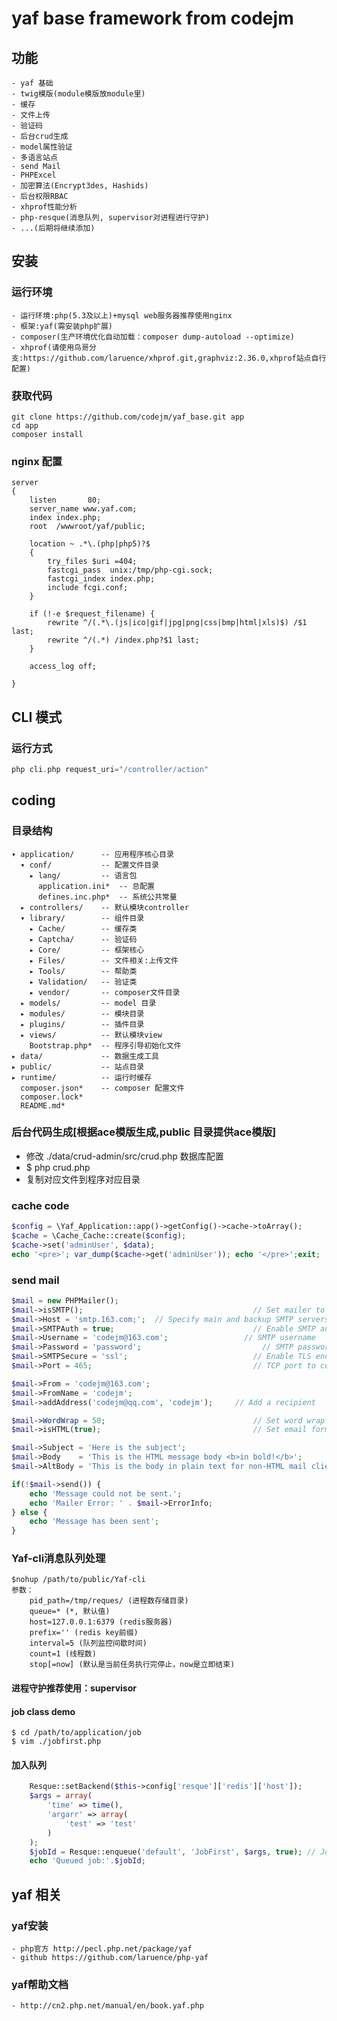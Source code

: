 yaf base framework from codejm
====================================================================================================
## 功能
    - yaf 基础
    - twig模版(module模版放module里)
    - 缓存
    - 文件上传
    - 验证码
    - 后台crud生成
    - model属性验证
    - 多语言站点
    - send Mail
    - PHPExcel
    - 加密算法(Encrypt3des, Hashids)
    - 后台权限RBAC
    - xhprof性能分析
    - php-resque(消息队列, supervisor对进程进行守护)
    - ...(后期将继续添加)

## 安装

### 运行环境
    - 运行环境:php(5.3及以上)+mysql web服务器推荐使用nginx
    - 框架:yaf(需安装php扩展)
    - composer(生产环境优化自动加载：composer dump-autoload --optimize)
    - xhprof(请使用鸟哥分支:https://github.com/laruence/xhprof.git,graphviz:2.36.0,xhprof站点自行配置)

### 获取代码
``` shell
git clone https://github.com/codejm/yaf_base.git app
cd app
composer install
```

### nginx 配置

``` nginx
server
{
    listen       80;
    server_name www.yaf.com;
    index index.php;
    root  /wwwroot/yaf/public;

    location ~ .*\.(php|php5)?$
    {
        try_files $uri =404;
        fastcgi_pass  unix:/tmp/php-cgi.sock;
        fastcgi_index index.php;
        include fcgi.conf;
    }

    if (!-e $request_filename) {
        rewrite ^/(.*\.(js|ico|gif|jpg|png|css|bmp|html|xls)$) /$1 last;
        rewrite ^/(.*) /index.php?$1 last;
    }

    access_log off;

}
```

## CLI 模式
### 运行方式
``` php
php cli.php request_uri="/controller/action"
```
## coding
### 目录结构
    ▾ application/      -- 应用程序核心目录
      ▾ conf/           -- 配置文件目录
        ▸ lang/         -- 语言包
          application.ini*  -- 总配置
          defines.inc.php*  -- 系统公共常量
      ▸ controllers/    -- 默认模块controller
      ▾ library/        -- 组件目录
        ▸ Cache/        -- 缓存类
        ▸ Captcha/      -- 验证码
        ▸ Core/         -- 框架核心
        ▸ Files/        -- 文件相关:上传文件
        ▸ Tools/        -- 帮助类
        ▸ Validation/   -- 验证类
        ▸ vendor/       -- composer文件目录
      ▸ models/         -- model 目录
      ▸ modules/        -- 模块目录
      ▸ plugins/        -- 插件目录
      ▸ views/          -- 默认模块view
        Bootstrap.php*  -- 程序引导初始化文件
    ▸ data/             -- 数据生成工具
    ▸ public/           -- 站点目录
    ▸ runtime/          -- 运行时缓存
      composer.json*    -- composer 配置文件
      composer.lock*
      README.md*

### 后台代码生成[根据ace模版生成,public 目录提供ace模版]
* 修改 ./data/crud-admin/src/crud.php 数据库配置
* $ php crud.php
* 复制对应文件到程序对应目录

### cache code
``` php
$config = \Yaf_Application::app()->getConfig()->cache->toArray();
$cache = \Cache_Cache::create($config);
$cache->set('adminUser', $data);
echo '<pre>'; var_dump($cache->get('adminUser')); echo '</pre>';exit;
```
### send mail
``` php
$mail = new PHPMailer();
$mail->isSMTP();                                      // Set mailer to use SMTP
$mail->Host = 'smtp.163.com;';  // Specify main and backup SMTP servers
$mail->SMTPAuth = true;                               // Enable SMTP authentication
$mail->Username = 'codejm@163.com';                 // SMTP username
$mail->Password = 'password';                           // SMTP password
$mail->SMTPSecure = 'ssl';                            // Enable TLS encryption, `ssl` also accepted
$mail->Port = 465;                                    // TCP port to connect to

$mail->From = 'codejm@163.com';
$mail->FromName = 'codejm';
$mail->addAddress('codejm@qq.com', 'codejm');     // Add a recipient

$mail->WordWrap = 50;                                 // Set word wrap to 50 characters
$mail->isHTML(true);                                  // Set email format to HTML

$mail->Subject = 'Here is the subject';
$mail->Body    = 'This is the HTML message body <b>in bold!</b>';
$mail->AltBody = 'This is the body in plain text for non-HTML mail clients';

if(!$mail->send()) {
    echo 'Message could not be sent.';
    echo 'Mailer Error: ' . $mail->ErrorInfo;
} else {
    echo 'Message has been sent';
}
```
### Yaf-cli消息队列处理
```shell
$nohup /path/to/public/Yaf-cli
参数：
    pid_path=/tmp/reques/ (进程数存储目录)
    queue=* (*, 默认值)
    host=127.0.0.1:6379 (redis服务器)
    prefix='' (redis key前缀)
    interval=5 (队列监控间歇时间)
    count=1 (线程数)
    stop[=now] (默认是当前任务执行完停止，now是立即结束)

```
#### 进程守护推荐使用：supervisor
#### job class demo
```shell
$ cd /path/to/application/job
$ vim ./jobfirst.php
```
#### 加入队列
```php
    Resque::setBackend($this->config['resque']['redis']['host']);
    $args = array(
        'time' => time(),
        'argarr' => array(
            'test' => 'test'
        )
    );
    $jobId = Resque::enqueue('default', 'JobFirst', $args, true); // JobFirst 任务处理类, 返回任务id
    echo 'Queued job:'.$jobId;
```





## yaf 相关

### yaf安装
    - php官方 http://pecl.php.net/package/yaf
    - github https://github.com/laruence/php-yaf

### yaf帮助文档
    - http://cn2.php.net/manual/en/book.yaf.php
